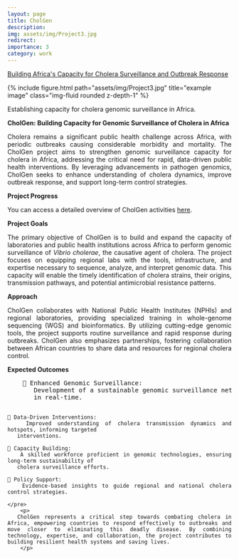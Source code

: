 ```yaml
---
layout: page
title: CholGen
description:
img: assets/img/Project3.jpg
redirect:
importance: 3
category: work
---
```

<a href="https://bit.ly/3ZzVJWX">Building Africa's Capacity for Cholera Surveillance and Outbreak Response</a>

<div class="row">
    <div class="col-sm mt-3 mt-md-0">
        {% include figure.html path="assets/img/Project3.jpg" title="example image" class="img-fluid rounded z-depth-1" %}
    </div>
</div>
<div class="caption" style="text-align: justify;">
    <p>
        Establishing capacity for cholera genomic surveillance in Africa.
    </p>
    <p>
        <strong>CholGen: Building Capacity for Genomic Surveillance of Cholera in Africa</strong>
    </p>
    <p>
        Cholera remains a significant public health challenge across Africa, with periodic outbreaks causing considerable morbidity and mortality. The CholGen project aims to strengthen genomic surveillance capacity for cholera in Africa, addressing the critical need for rapid, data-driven public health interventions. By leveraging advancements in pathogen genomics, CholGen seeks to enhance understanding of cholera dynamics, improve outbreak response, and support long-term control strategies.
    </p>
    <p>
        <strong>Project Progress</strong>
    </p>
    <p>
        You can access a detailed overview of CholGen activities <a href="https://github.com/gmboowa/gmboowa.github.io/blob/master/assets/pdf/Gerald_Mboowa_Enhanced_Cholera_Genomic_Surveillance_in_Africa.pdf" target="_blank">here</a>.
    </p>
    <p>
        <strong>Project Goals</strong>
    </p>
    <p>
        The primary objective of CholGen is to build and expand the capacity of laboratories and public health institutions across Africa to perform genomic surveillance of <em>Vibrio cholerae</em>, the causative agent of cholera. The project focuses on equipping regional labs with the tools, infrastructure, and expertise necessary to sequence, analyze, and interpret genomic data. This capacity will enable the timely identification of cholera strains, their origins, transmission pathways, and potential antimicrobial resistance patterns.
    </p>
    <p>
        <strong>Approach</strong>
    </p>
    <p>
        CholGen collaborates with National Public Health Institutes (NPHIs) and regional laboratories, providing specialized training in whole-genome sequencing (WGS) and bioinformatics. By utilizing cutting-edge genomic tools, the project supports routine surveillance and rapid response during outbreaks. CholGen also emphasizes partnerships, fostering collaboration between African countries to share data and resources for regional cholera control.
    </p>
    <p>
    <strong>Expected Outcomes</strong>
    <pre>
    🔹 Enhanced Genomic Surveillance:  
       Development of a sustainable genomic surveillance network capable of tracking cholera outbreaks
       in real-time.  

    🔹 Data-Driven Interventions: 
       Improved understanding of cholera transmission dynamics and hotspots, informing targeted
       interventions.  

    🔹 Capacity Building: 
       A skilled workforce proficient in genomic technologies, ensuring long-term sustainability of   
       cholera surveillance efforts.  

    🔹 Policy Support: 
       Evidence-based insights to guide regional and national cholera control strategies.   

    </pre>
        <p>
      CholGen represents a critical step towards combating cholera in Africa, empowering countries to respond effectively to outbreaks and move closer to eliminating this deadly disease. By combining technology, expertise, and collaboration, the project contributes to building resilient health systems and saving lives.
        </p>
